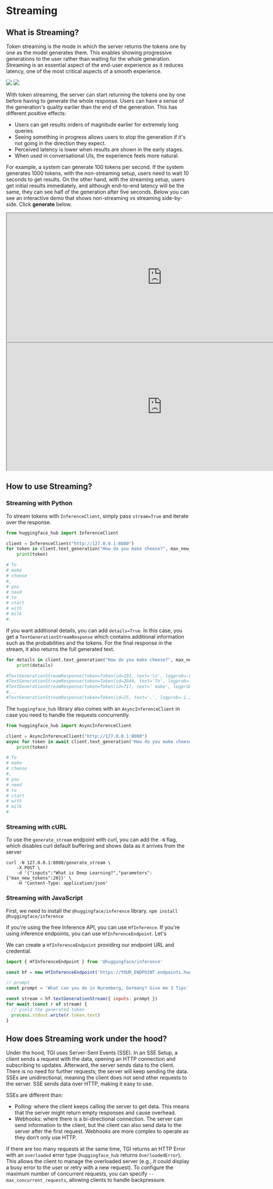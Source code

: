 # Streaming

## What is Streaming?

Token streaming is the mode in which the server returns the tokens one by one as the model generates them. This enables showing progressive generations to the user rather than waiting for the whole generation. Streaming is an essential aspect of the end-user experience as it reduces latency, one of the most critical aspects of a smooth experience.

<div class="flex justify-center">
    <img
        class="block dark:hidden"
        src="https://huggingface.co/datasets/huggingface/documentation-images/resolve/main/tgi/streaming-generation-visual_360.gif"
    />
    <img
        class="hidden dark:block"
        src="https://huggingface.co/datasets/huggingface/documentation-images/resolve/main/tgi/streaming-generation-visual-dark_360.gif"
    />
</div>

With token streaming, the server can start returning the tokens one by one before having to generate the whole response. Users can have a sense of the generation's quality earlier than the end of the generation. This has different positive effects:

* Users can get results orders of magnitude earlier for extremely long queries.
* Seeing something in progress allows users to stop the generation if it's not going in the direction they expect.
* Perceived latency is lower when results are shown in the early stages.
* When used in conversational UIs, the experience feels more natural.

For example, a system can generate 100 tokens per second. If the system generates 1000 tokens, with the non-streaming setup, users need to wait 10 seconds to get results. On the other hand, with the streaming setup, users get initial results immediately, and although end-to-end latency will be the same, they can see half of the generation after five seconds. Below you can see an interactive demo that shows non-streaming vs streaming side-by-side. Click **generate** below.

<div class="block dark:hidden">
	<iframe
        src="https://osanseviero-streaming-vs-non-streaming.hf.space?__theme=light"
        width="850"
        height="350"
    ></iframe>
</div>
<div class="hidden dark:block">
    <iframe
        src="https://osanseviero-streaming-vs-non-streaming.hf.space?__theme=dark"
        width="850"
        height="350"
    ></iframe>
</div>

## How to use Streaming?

### Streaming with Python

To stream tokens with `InferenceClient`, simply pass `stream=True` and iterate over the response.

```python
from huggingface_hub import InferenceClient

client = InferenceClient("http://127.0.0.1:8080")
for token in client.text_generation("How do you make cheese?", max_new_tokens=12, stream=True):
    print(token)

# To
# make
# cheese
#,
# you
# need
# to
# start
# with
# milk
#.
```

If you want additional details, you can add `details=True`. In this case, you get a `TextGenerationStreamResponse` which contains additional information such as the probabilities and the tokens. For the final response in the stream, it also returns the full generated text.

```python
for details in client.text_generation("How do you make cheese?", max_new_tokens=12, details=True, stream=True):
    print(details)

#TextGenerationStreamResponse(token=Token(id=193, text='\n', logprob=-0.007358551, special=False), generated_text=None, details=None)
#TextGenerationStreamResponse(token=Token(id=2044, text='To', logprob=-1.1357422, special=False), generated_text=None, details=None)
#TextGenerationStreamResponse(token=Token(id=717, text=' make', logprob=-0.009841919, special=False), generated_text=None, details=None)
#...
#TextGenerationStreamResponse(token=Token(id=25, text='.', logprob=-1.3408203, special=False), generated_text='\nTo make cheese, you need to start with milk.', details=StreamDetails(finish_reason=<FinishReason.Length: 'length'>, generated_tokens=12, seed=None))
```

The `huggingface_hub` library also comes with an `AsyncInferenceClient` in case you need to handle the requests concurrently.

```python
from huggingface_hub import AsyncInferenceClient

client = AsyncInferenceClient("http://127.0.0.1:8080")
async for token in await client.text_generation("How do you make cheese?", stream=True):
    print(token)

# To
# make
# cheese
#,
# you
# need
# to
# start
# with
# milk
#.
```

### Streaming with cURL

To use the `generate_stream` endpoint with curl, you can add the `-N` flag, which disables curl default buffering and shows data as it arrives from the server

```curl
curl -N 127.0.0.1:8080/generate_stream \
    -X POST \
    -d '{"inputs":"What is Deep Learning?","parameters":{"max_new_tokens":20}}' \
    -H 'Content-Type: application/json'
```

### Streaming with JavaScript

First, we need to install the `@huggingface/inference` library.
`npm install @huggingface/inference`

If you're using the free Inference API, you can use `HfInference`. If you're using inference endpoints, you can use `HfInferenceEndpoint`. Let's

We can create a `HfInferenceEndpoint` providing our endpoint URL and credential.

```js
import { HfInferenceEndpoint } from '@huggingface/inference'

const hf = new HfInferenceEndpoint('https://YOUR_ENDPOINT.endpoints.huggingface.cloud', 'hf_YOUR_TOKEN')

// prompt
const prompt = 'What can you do in Nuremberg, Germany? Give me 3 Tips'

const stream = hf.textGenerationStream({ inputs: prompt })
for await (const r of stream) {
  // yield the generated token
  process.stdout.write(r.token.text)
}
```

## How does Streaming work under the hood?

Under the hood, TGI uses Server-Sent Events (SSE). In an SSE Setup, a client sends a request with the data, opening an HTTP connection and subscribing to updates. Afterward, the server sends data to the client. There is no need for further requests; the server will keep sending the data. SSEs are unidirectional, meaning the client does not send other requests to the server. SSE sends data over HTTP, making it easy to use.

SSEs are different than:
* Polling: where the client keeps calling the server to get data. This means that the server might return empty responses and cause overhead.
* Webhooks: where there is a bi-directional connection. The server can send information to the client, but the client can also send data to the server after the first request. Webhooks are more complex to operate as they don’t only use HTTP.

If there are too many requests at the same time, TGI returns an HTTP Error with an `overloaded` error type (`huggingface_hub` returns `OverloadedError`). This allows the client to manage the overloaded server (e.g., it could display a busy error to the user or retry with a new request). To configure the maximum number of concurrent requests, you can specify `--max_concurrent_requests`, allowing clients to handle backpressure.
